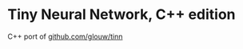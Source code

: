 # Tiny Neural Network, C++ edition
C++ port of [github.com/glouw/tinn](https://github.com/glouw/tinn)
